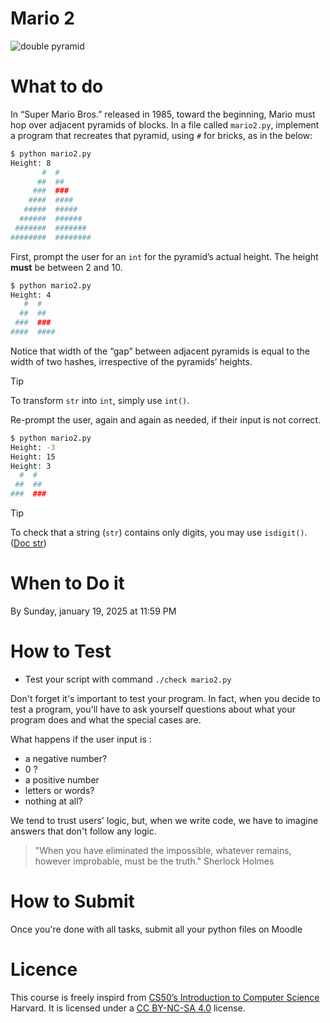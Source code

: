 # Mario 2

![double pyramid](https://cs50.harvard.edu/x/2024/psets/1/mario/more/pyramids.png)

# What to do

In “Super Mario Bros.” released in 1985, toward the beginning, Mario must hop over adjacent pyramids of blocks. In a file called `mario2.py`, implement a program that recreates that pyramid, using `#` for bricks, as in the below:

```bash
$ python mario2.py
Height: 8
       #  #
      ##  ##
     ###  ###
    ####  ####
   #####  #####
  ######  ######
 #######  #######
########  ########
```

First, prompt the user for an `int` for the pyramid’s actual height.
The height **must** be between 2 and 10.

```bash
$ python mario2.py
Height: 4
   #  #
  ##  ##
 ###  ###
####  ####
```

Notice that width of the “gap” between adjacent pyramids is equal to the width of two hashes, irrespective of the pyramids’ heights.

> [!TIP]
> To transform `str` into `int`, simply use `int()`.

Re-prompt the user, again and again as needed, if their input is not correct.

```bash
$ python mario2.py
Height: -3
Height: 15
Height: 3
  #  #
 ##  ##
###  ###
```

> [!TIP]
> To check that a string (`str`) contains only digits, you may use `isdigit()`. ([Doc str](https://docs.python.org/fr/3/library/stdtypes.html#str.isdigit))

# When to Do it

By Sunday, january 19, 2025 at 11:59 PM

# How to Test

- Test your script with command `./check mario2.py`

Don't forget it's important to test your program.
In fact, when you decide to test a program, you'll have to ask yourself questions about what your program does and what the special cases are.

What happens if the user input is :
* a negative number?
* 0 ?
* a positive number
* letters or words?
* nothing at all?

We tend to trust users' logic, but, when we write code, we have to imagine answers that don't follow any logic.

> "When you have eliminated the impossible, whatever remains, however improbable, must be the truth."
> Sherlock Holmes

# How to Submit

Once you're done with all tasks, submit all your python files on Moodle

# Licence

This course is freely inspird from [CS50’s Introduction to Computer Science](https://cs50.harvard.edu/x/2025/) Harvard. It is licensed under a [CC BY-NC-SA 4.0](https://creativecommons.org/licenses/by-nc-sa/4.0/) license. 

